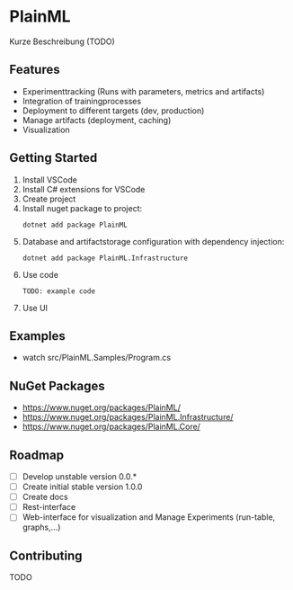 
# PlainML

Kurze Beschreibung (TODO)

## Features

* Experimenttracking (Runs with parameters, metrics and artifacts)
* Integration of trainingprocesses
* Deployment to different targets (dev, production)
* Manage artifacts (deployment, caching)
* Visualization

## Getting Started

1. Install VSCode
1. Install C# extensions for VSCode
1. Create project
1. Install nuget package to project:
    ```
    dotnet add package PlainML
    ```
1. Database and artifactstorage configuration with dependency injection:
    ```
    dotnet add package PlainML.Infrastructure
    ```
1. Use code
    ```
    TODO: example code
    ```
1. Use UI

## Examples

* watch src/PlainML.Samples/Program.cs

## NuGet Packages

- https://www.nuget.org/packages/PlainML/
- https://www.nuget.org/packages/PlainML.Infrastructure/
- https://www.nuget.org/packages/PlainML.Core/

## Roadmap

- [ ] Develop unstable version 0.0.*
- [ ] Create initial stable version 1.0.0
- [ ] Create docs
- [ ] Rest-interface
- [ ] Web-interface for visualization and Manage Experiments (run-table, graphs,...) 

## Contributing

TODO
